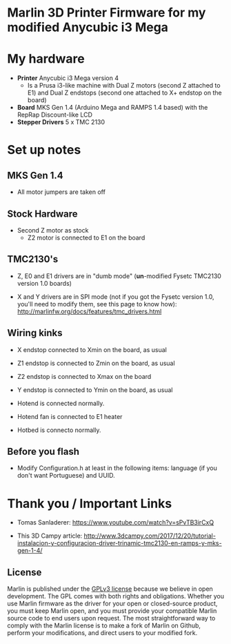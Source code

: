 # Marlin 3D Printer Firmware for my modified Anycubic i3 Mega



# My hardware

  - **Printer** Anycubic i3 Mega version 4
    - Is a Prusa i3-like machine with Dual Z motors (second Z attached to E1) and Dual Z endstops (second one attached to X+ endstop on the board)
  - **Board** MKS Gen 1.4 (Arduino Mega and RAMPS 1.4 based) with the RepRap Discount-like LCD
  - **Stepper Drivers** 5 x TMC 2130

# Set up notes

## MKS Gen 1.4

  - All motor jumpers are taken off

## Stock Hardware
  - Second Z motor as stock
    - Z2 motor is connected to E1 on the board

## TMC2130's

  - Z, E0 and E1 drivers are in "dumb mode" (**un**-modified Fysetc TMC2130 version 1.0 boards)

  - X and Y drivers are in SPI mode (not if you got the Fysetc version 1.0, you'll need to modify them, see this page to know how): http://marlinfw.org/docs/features/tmc_drivers.html

## Wiring kinks

  - X endstop connected to Xmin on the board, as usual
  - Z1 endstop is connected to Zmin on the board, as usual
  - Z2 endstop is connected to Xmax on the board
  - Y endstop is connected to Ymin on the board, as usual

  - Hotend is connected normally.
  - Hotend fan is connected to E1 heater
  - Hotbed is connecto normally.

## Before you flash

  - Modify Configuration.h at least in the following items: language (if you don't want Portuguese) and UUID.


# Thank you / Important Links

  - Tomas Sanladerer: https://www.youtube.com/watch?v=sPvTB3irCxQ

  - This 3D Campy article: http://www.3dcampy.com/2017/12/20/tutorial-instalacion-y-configuracion-driver-trinamic-tmc2130-en-ramps-y-mks-gen-1-4/

## License

Marlin is published under the [GPLv3 license](https://github.com/MarlinFirmware/Marlin/blob/1.0.x/COPYING.md) because we believe in open development. The GPL comes with both rights and obligations. Whether you use Marlin firmware as the driver for your open or closed-source product, you must keep Marlin open, and you must provide your compatible Marlin source code to end users upon request. The most straightforward way to comply with the Marlin license is to make a fork of Marlin on Github, perform your modifications, and direct users to your modified fork.
